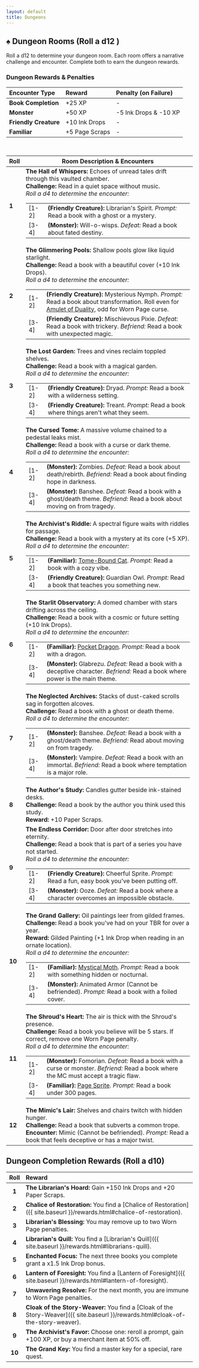 ```yaml
---
layout: default
title: Dungeons
---
```


## ♠️ Dungeon Rooms (Roll a d12 )
Roll a d12 to determine your dungeon room. Each room offers a narrative challenge and encounter. Complete both to earn the dungeon rewards.

### Dungeon Rewards & Penalties
| Encounter Type | Reward | Penalty (on Failure) |
|:---|:---|:---|
| **Book Completion** | +25 XP | - |
| **Monster** | +50 XP | -5 Ink Drops & -10 XP |
| **Friendly Creature** | +10 Ink Drops | - |
| **Familiar** | +5 Page Scraps | - |


<br>

<table>
  <thead>
    <tr>
      <th>Roll</th>
      <th>Room Description & Encounters</th>
    </tr>
  </thead>
  <tbody>
    <tr>
      <td><strong>1</strong></td>
      <td>
        <strong>The Hall of Whispers:</strong> Echoes of unread tales drift through this vaulted chamber.
        <br><strong>Challenge:</strong> Read in a quiet space without music.
        <br><em>Roll a d4 to determine the encounter:</em>
        <table class="nested-table">
          <tbody>
            <tr>
              <td>[1-2]</td>
              <td><strong>(Friendly Creature):</strong> Librarian's Spirit. <em>Prompt:</em> Read a book with a ghost or a mystery.</td>
            </tr>
            <tr>
              <td>[3-4]</td>
              <td><strong>(Monster):</strong> Will-o-wisps. <em>Defeat:</em> Read a book about fated destiny.</td>
            </tr>
          </tbody>
        </table>
      </td>
    </tr>
    <tr>
      <td><strong>2</strong></td>
      <td>
        <strong>The Glimmering Pools:</strong> Shallow pools glow like liquid starlight.
        <br><strong>Challenge:</strong> Read a book with a beautiful cover (+10 Ink Drops).
        <br><em>Roll a d4 to determine the encounter:</em>
        <table class="nested-table">
          <tbody>
            <tr>
              <td>[1-2]</td>
              <td><strong>(Friendly Creature):</strong> Mysterious Nymph. <em>Prompt:</em> Read a book about transformation. Roll even for <a href="{{ site.baseurl }}/rewards.html#amulet-of-duality">Amulet of Duality</a>, odd for Worn Page curse.</td>
            </tr>
            <tr>
              <td>[3-4]</td>
              <td><strong>(Friendly Creature):</strong> Mischievous Pixie. <em>Defeat:</em> Read a book with trickery. <em>Befriend:</em> Read a book with unexpected magic.</td>
            </tr>
          </tbody>
        </table>
      </td>
    </tr>
    <tr>
      <td><strong>3</strong></td>
      <td>
        <strong>The Lost Garden:</strong> Trees and vines reclaim toppled shelves.
        <br><strong>Challenge:</strong> Read a book with a magical garden.
        <br><em>Roll a d4 to determine the encounter:</em>
        <table class="nested-table">
          <tbody>
            <tr>
              <td>[1-2]</td>
              <td><strong>(Friendly Creature):</strong> Dryad. <em>Prompt:</em> Read a book with a wilderness setting.</td>
            </tr>
            <tr>
              <td>[3-4]</td>
              <td><strong>(Friendly Creature):</strong> Treant. <em>Prompt:</em> Read a book where things aren't what they seem.</td>
            </tr>
          </tbody>
        </table>
      </td>
    </tr>
    <tr>
      <td><strong>4</strong></td>
      <td>
        <strong>The Cursed Tome:</strong> A massive volume chained to a pedestal leaks mist.
        <br><strong>Challenge:</strong> Read a book with a curse or dark theme.
        <br><em>Roll a d4 to determine the encounter:</em>
        <table class="nested-table">
          <tbody>
            <tr>
              <td>[1-2]</td>
              <td><strong>(Monster):</strong> Zombies. <em>Defeat:</em> Read a book about death/rebirth. <em>Befriend:</em> Read a book about finding hope in darkness.</td>
            </tr>
            <tr>
              <td>[3-4]</td>
              <td><strong>(Monster):</strong> Banshee. <em>Defeat:</em> Read a book with a ghost/death theme. <em>Befriend:</em> Read a book about moving on from tragedy.</td>
            </tr>
          </tbody>
        </table>
      </td>
    </tr>
    <tr>
      <td><strong>5</strong></td>
      <td>
        <strong>The Archivist's Riddle:</strong> A spectral figure waits with riddles for passage.
        <br><strong>Challenge:</strong> Read a book with a mystery at its core (+5 XP).
        <br><em>Roll a d4 to determine the encounter:</em>
        <table class="nested-table">
          <tbody>
            <tr>
              <td>[1-2]</td>
              <td><strong>(Familiar):</strong> <a href="{{ site.baseurl }}/rewards.html#tome-bound-cat">Tome-Bound Cat</a>. <em>Prompt:</em> Read a book with a cozy vibe.</td>
            </tr>
            <tr>
              <td>[3-4]</td>
              <td><strong>(Friendly Creature):</strong> Guardian Owl. <em>Prompt:</em> Read a book that teaches you something new.</td>
            </tr>
          </tbody>
        </table>
      </td>
    </tr>
    <tr>
      <td><strong>6</strong></td>
      <td>
        <strong>The Starlit Observatory:</strong> A domed chamber with stars drifting across the ceiling.
        <br><strong>Challenge:</strong> Read a book with a cosmic or future setting (+10 Ink Drops).
        <br><em>Roll a d4 to determine the encounter:</em>
        <table class="nested-table">
          <tbody>
            <tr>
              <td>[1-2]</td>
              <td><strong>(Familiar):</strong> <a href="{{ site.baseurl }}/rewards.html#pocket-dragon">Pocket Dragon</a>. <em>Prompt:</em> Read a book with a dragon.</td>
            </tr>
            <tr>
              <td>[3-4]</td>
              <td><strong>(Monster):</strong> Glabrezu. <em>Defeat:</em> Read a book with a deceptive character. <em>Befriend:</em> Read a book where power is the main theme.</td>
            </tr>
          </tbody>
        </table>
      </td>
    </tr>
    <tr>
      <td><strong>7</strong></td>
      <td>
        <strong>The Neglected Archives:</strong> Stacks of dust-caked scrolls sag in forgotten alcoves.
        <br><strong>Challenge:</strong> Read a book with a ghost or death theme.
        <br><em>Roll a d4 to determine the encounter:</em>
        <table class="nested-table">
          <tbody>
            <tr>
              <td>[1-2]</td>
              <td><strong>(Monster):</strong> Banshee. <em>Defeat:</em> Read a book with a ghost/death theme. <em>Befriend:</em> Read about moving on from tragedy.</td>
            </tr>
            <tr>
              <td>[3-4]</td>
              <td><strong>(Monster):</strong> Vampire. <em>Defeat:</em> Read a book with an immortal. <em>Befriend:</em> Read a book where temptation is a major role.</td>
            </tr>
          </tbody>
        </table>
      </td>
    </tr>
    <tr>
      <td><strong>8</strong></td>
      <td>
        <strong>The Author's Study:</strong> Candles gutter beside ink-stained desks.
        <br><strong>Challenge:</strong> Read a book by the author you think used this study.
        <br><strong>Reward:</strong> +10 Paper Scraps.
      </td>
    </tr>
    <tr>
      <td><strong>9</strong></td>
      <td>
        <strong>The Endless Corridor:</strong> Door after door stretches into eternity.
        <br><strong>Challenge:</strong> Read a book that is part of a series you have not started.
        <br><em>Roll a d4 to determine the encounter:</em>
        <table class="nested-table">
          <tbody>
            <tr>
              <td>[1-2]</td>
              <td><strong>(Friendly Creature):</strong> Cheerful Sprite. <em>Prompt:</em> Read a fun, easy book you've been putting off.</td>
            </tr>
            <tr>
              <td>[3-4]</td>
              <td><strong>(Monster):</strong> Ooze. <em>Defeat:</em> Read a book where a character overcomes an impossible obstacle.</td>
            </tr>
          </tbody>
        </table>
      </td>
    </tr>
    <tr>
      <td><strong>10</strong></td>
      <td>
        <strong>The Grand Gallery:</strong> Oil paintings leer from gilded frames.
        <br><strong>Challenge:</strong> Read a book you've had on your TBR for over a year.
        <br><strong>Reward:</strong> Gilded Painting (+1 Ink Drop when reading in an ornate location).
        <br><em>Roll a d4 to determine the encounter:</em>
        <table class="nested-table">
          <tbody>
            <tr>
              <td>[1-2]</td>
              <td><strong>(Familiar):</strong> <a href="{{ site.baseurl }}/rewards.html#mystical-moth">Mystical Moth</a>. <em>Prompt:</em> Read a book with something hidden or nocturnal.</td>
            </tr>
            <tr>
              <td>[3-4]</td>
              <td><strong>(Monster):</strong> Animated Armor (Cannot be befriended). <em>Prompt:</em> Read a book with a foiled cover.</td>
            </tr>
          </tbody>
        </table>
      </td>
    </tr>
    <tr>
      <td><strong>11</strong></td>
      <td>
        <strong>The Shroud's Heart:</strong> The air is thick with the Shroud's presence.
        <br><strong>Challenge:</strong> Read a book you believe will be 5 stars. If correct, remove one Worn Page penalty.
        <br><em>Roll a d4 to determine the encounter:</em>
        <table class="nested-table">
          <tbody>
            <tr>
              <td>[1-2]</td>
              <td><strong>(Monster):</strong> Fomorian. <em>Defeat:</em> Read a book with a curse or monster. <em>Befriend:</em> Read a book where the MC must accept a tragic flaw.</td>
            </tr>
            <tr>
              <td>[3-4]</td>
              <td><strong>(Familiar):</strong> <a href="{{ site.baseurl }}/rewards.html#page-sprite">Page Sprite</a>. <em>Prompt:</em> Read a book under 300 pages.</td>
            </tr>
          </tbody>
        </table>
      </td>
    </tr>
    <tr>
      <td><strong>12</strong></td>
      <td>
        <strong>The Mimic's Lair:</strong> Shelves and chairs twitch with hidden hunger.
        <br><strong>Challenge:</strong> Read a book that subverts a common trope.
        <br><strong>Encounter:</strong> Mimic (Cannot be befriended). <em>Prompt:</em> Read a book that feels deceptive or has a major twist.
      </td>
    </tr>
  </tbody>
</table>

## Dungeon Completion Rewards (Roll a d10)

| Roll | Reward |
|:----:|:---|
| **1** | **The Librarian's Hoard:** Gain +150 Ink Drops and +20 Paper Scraps. |
| **2** | **Chalice of Restoration:** You find a [Chalice of Restoration]({{ site.baseurl }}/rewards.html#chalice-of-restoration). |
| **3** | **Librarian's Blessing:** You may remove up to two Worn Page penalties. |
| **4** | **Librarian's Quill:** You find a [Librarian's Quill]({{ site.baseurl }}/rewards.html#librarians-quill). |
| **5** | **Enchanted Focus:** The next three books you complete grant a x1.5 Ink Drop bonus. |
| **6** | **Lantern of Foresight:** You find a [Lantern of Foresight]({{ site.baseurl }}/rewards.html#lantern-of-foresight). |
| **7** | **Unwavering Resolve:** For the next month, you are immune to Worn Page penalties. |
| **8** | **Cloak of the Story-Weaver:** You find a [Cloak of the Story-Weaver]({{ site.baseurl }}/rewards.html#cloak-of-the-story-weaver). |
| **9** | **The Archivist's Favor:** Choose one: reroll a prompt, gain +100 XP, or buy a merchant item at 50% off. |
| **10**| **The Grand Key:** You find a master key for a special, rare quest. |